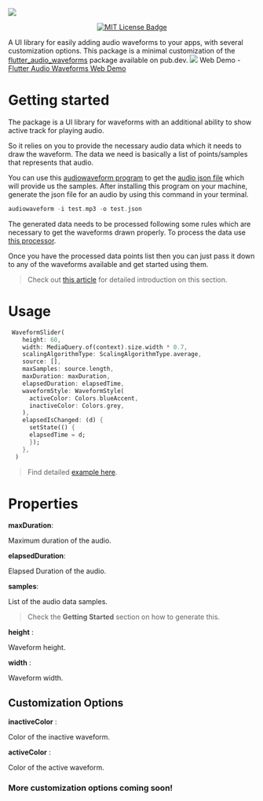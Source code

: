 <img src="https://github.com/aminnzo/waveform_audio_slider/tree/main/example/assets/Logo.jpg?raw=true">

<p align="center">
	<a href="https://opensource.org/licenses/MIT" rel="noopener" target="_blank"><img src="https://img.shields.io/badge/license-MIT-purple.svg" alt="MIT License Badge"></a>
</p>


A UI library for easily adding audio waveforms to your apps, with several customization options.
This package is a minimal customization of the [flutter_audio_waveforms](https://pub.dev/packages/flutter_audio_waveforms) package available on pub.dev.
<img src="https://github.com/aminnzo/waveform_audio_slider/tree/main/example/assets/example-image.gif?raw=true">
Web Demo - [Flutter Audio Waveforms Web Demo](https://aminnzo.github.io/waveform_audio_slider/)

# Getting started

The package is a UI library for waveforms with an additional ability to show active track for playing audio.

So it relies on you to provide the necessary audio data which it needs to draw the waveform.
The data we need is basically a list of points/samples that represents that audio.

You can use this [audiowaveform program](https://github.com/bbc/audiowaveform) to get the [audio json file](https://gist.github.com/rutvik110/946ee0f3036a18da1297e57c547ae241) which will provide us the samples.
After installing this program on your machine, generate the json file for an audio by using this command in your terminal.
```dart
audiowaveform -i test.mp3 -o test.json
```

The generated data needs to be processed following some rules which are necessary to get the waveforms drawn properly. To process the data use [this processor](https://gist.github.com/rutvik110/31a588244d288e89368e8704c1437d34).

Once you have the processed data points list then you can just pass it down to any of the waveforms available and get started using them.

> Check out [this article](https://medium.com/@TakRutvik/how-to-add-audiowaveforms-to-your-flutter-apps-c948c205d2c7) for detailed introduction on this section.


# Usage

```dart
 WaveformSlider(
    height: 60,
    width: MediaQuery.of(context).size.width * 0.7,
    scalingAlgorithmType: ScalingAlgorithmType.average,
    source: [],
    maxSamples: source.length,
    maxDuration: maxDuration,
    elapsedDuration: elapsedTime,
    waveformStyle: WaveformStyle(
      activeColor: Colors.blueAccent,
      inactiveColor: Colors.grey,
    ),
    elapsedIsChanged: (d) {
      setState(() {
      elapsedTime = d;
      });
    },
  )
 ```

> Find detailed [example here](https://github.com/aminnzo/waveform_audio_slider/blob/main/example/lib/main.dart).

# Properties

**maxDuration**:

Maximum duration of the audio.

**elapsedDuration**:

Elapsed Duration of the audio.

**samples**:

List of the audio data samples.
> Check the **Getting Started** section on how to generate this.

**height** :

Waveform height.

**width** :

Waveform width.


## Customization Options

**inactiveColor** :

Color of the inactive waveform.

**activeColor** :

Color of the active waveform.

### **More customization options coming soon!**